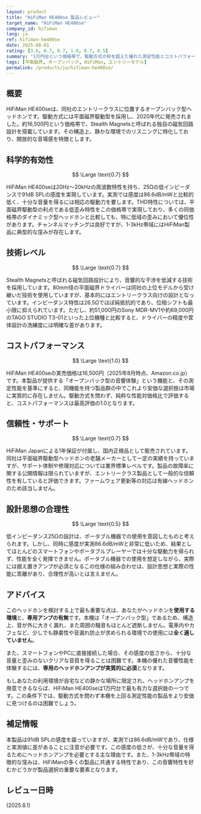 ```yaml
---
layout: product
title: "HiFiMan HE400se 製品レビュー"
target_name: "HiFiMan HE400se"
company_id: hifiman
lang: ja
ref: hifiman-he400se
date: 2025-08-01
rating: [3.6, 0.7, 0.7, 1.0, 0.7, 0.5]
summary: "1万円台という価格帯で、駆動方式の枠を超えた優れた測定性能とコストパフォーマンスを実現するエントリークラスのオープンバック型ヘッドホン"
tags: [平面磁界, オープンバック, HiFiMan, エントリーモデル]
permalink: /products/ja/hifiman-he400se/
---
```


## 概要

HiFiMan HE400seは、同社のエントリークラスに位置するオープンバック型ヘッドホンです。駆動方式には平面磁界駆動型を採用し、2020年代に発売されました。約16,500円という価格帯で、Stealth Magnetsと呼ばれる独自の磁気回路設計を搭載しています。その構造上、静かな環境でのリスニングに特化しており、開放的な音場感を特徴とします。

## 科学的有効性

$$ \Large \text{0.7} $$

HiFiMan HE400seは20Hz～20kHzの周波数特性を持ち、25Ωの低インピーダンスで91dB SPLの感度を実現しています。実測では感度は86.6dB/mWと比較的低く、十分な音量を得るには相応の駆動力を要します。THD特性については、平面磁界駆動型の利点である低歪み特性をこの価格帯で実現しており、多くの同価格帯のダイナミック型ヘッドホンと比較しても、特に低域の歪みにおいて優位性があります。チャンネルマッチングは良好ですが、1-3kHz帯域にはHiFiMan製品に典型的な窪みが存在します。

## 技術レベル

$$ \Large \text{0.7} $$

Stealth Magnetsと呼ばれる磁気回路設計により、音響的な干渉を低減する技術を採用しています。80mm径の平面磁界ドライバーは同社の上位モデルから受け継いだ技術を使用していますが、基本的にはエントリークラス向けの設計となっています。インピーダンス特性は26.5Ωでほぼ純抵抗的であり、位相シフトも最小限に抑えられています。ただし、約51,000円のSony MDR-MV1や約69,000円のTAGO STUDIO T3-01といった上位機種と比較すると、ドライバーの精度や筐体設計の洗練度には明確な差があります。

## コストパフォーマンス

$$ \Large \text{1.0} $$

HiFiMan HE400seの実売価格は16,500円（2025年8月時点、Amazon.co.jp）です。本製品が提供する「オープンバック型の音響体験」という機能と、その測定性能を基準にすると、同機能を持つ製品群の中でこれより安価な選択肢は市場に実質的に存在しません。駆動方式を問わず、純粋な性能対価格比で評価すると、コストパフォーマンスは最高評価の1.0となります。

## 信頼性・サポート

$$ \Large \text{0.7} $$

HiFiMan Japanによる1年保証が付属し、国内正規品として販売されています。同社は平面磁界駆動型ヘッドホンの老舗メーカーとして一定の実績を持っていますが、サポート体制や修理対応については業界標準レベルです。製品の故障率に関する公開情報は限られていますが、エントリークラス製品として一般的な信頼性を有していると評価できます。ファームウェア更新等の対応は有線ヘッドホンのため該当しません。

## 設計思想の合理性

$$ \Large \text{0.5} $$

低インピーダンス25Ωの設計は、ポータブル機器での使用を意図したものと考えられます。しかし、同時に感度が実測86.6dB/mWと非常に低いため、結果としてほとんどのスマートフォンやポータブルプレーヤーでは十分な駆動力を得られず、性能を全く発揮できません。ポータブル機器での使用を想定しながら、実際には据え置きアンプが必須となるこの仕様の組み合わせは、設計思想と実際の性能に乖離があり、合理性が高いとは言えません。

## アドバイス

このヘッドホンを検討する上で最も重要な点は、あなたがヘッドホンを**使用する環境**と、**専用アンプの有無**です。本機は「オープンバック型」であるため、構造上、音が外に大きく漏れ、また周囲の騒音もほとんど遮断しません。電車内やカフェなど、少しでも静粛性や音漏れ防止が求められる環境での使用には**全く適していません**。

また、スマートフォンやPCに直接接続した場合、その感度の低さから、十分な音量と歪みのないクリアな音質を得ることは困難です。本機の優れた音響性能を体験するには、**専用のヘッドホンアンプが実質的に必須**となります。

もしあなたの利用環境が自宅などの静かな場所に限定され、ヘッドホンアンプを用意できるならば、HiFiMan HE400seは1万円台で最も有力な選択肢の一つです。この条件下では、駆動方式を問わず本機を上回る測定性能の製品をより安価に見つけるのは困難でしょう。

## 補足情報

本製品は91dB SPLの感度を謳っていますが、実測では86.6dB/mWであり、仕様と実測値に差があることに注意が必要です。この感度の低さが、十分な音量を得るためにヘッドホンアンプを必要とする主な理由です。また、1-3kHz帯域の特徴的な窪みは、HiFiManの多くの製品に共通する特性であり、この音響特性を好むかどうかが製品選択の重要な要素となります。

## レビュー日時

(2025.8.1)
